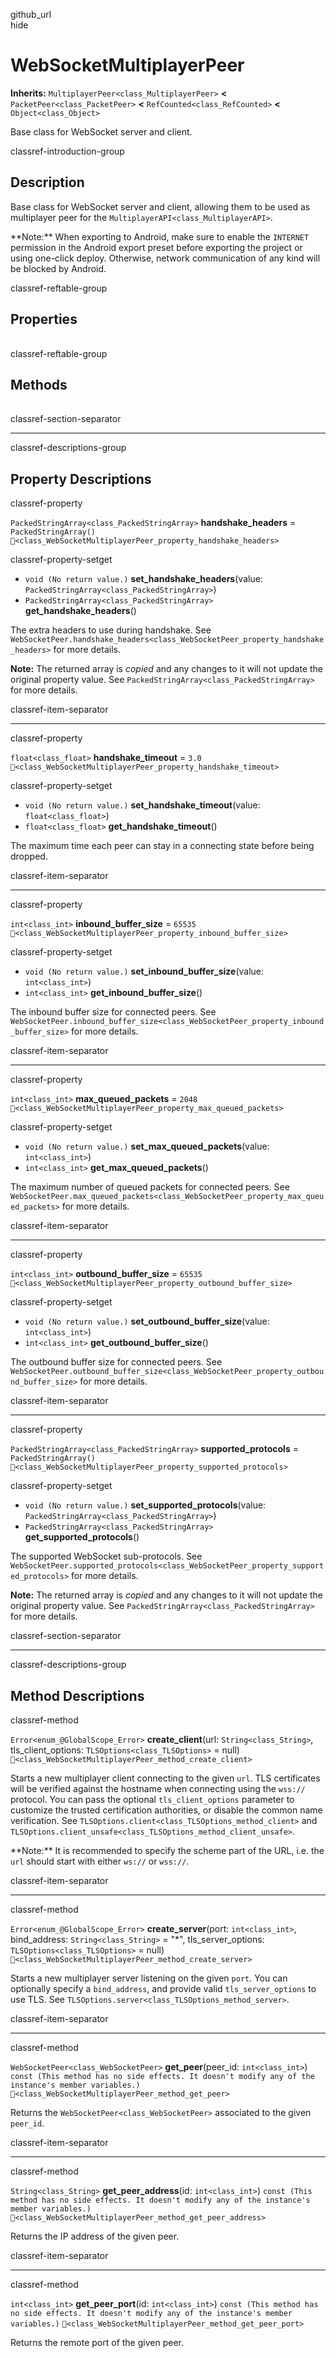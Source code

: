 github\_url  
hide

# WebSocketMultiplayerPeer

**Inherits:** `MultiplayerPeer<class_MultiplayerPeer>` **&lt;**
`PacketPeer<class_PacketPeer>` **&lt;** `RefCounted<class_RefCounted>`
**&lt;** `Object<class_Object>`

Base class for WebSocket server and client.

classref-introduction-group

## Description

Base class for WebSocket server and client, allowing them to be used as
multiplayer peer for the `MultiplayerAPI<class_MultiplayerAPI>`.

\*\*Note:\*\* When exporting to Android, make sure to enable the
`INTERNET` permission in the Android export preset before exporting the
project or using one-click deploy. Otherwise, network communication of
any kind will be blocked by Android.

classref-reftable-group

## Properties

<table>
<tbody>
<tr>
</tr>
<tr>
</tr>
<tr>
</tr>
<tr>
</tr>
<tr>
</tr>
<tr>
</tr>
</tbody>
</table>

classref-reftable-group

## Methods

<table>
<tbody>
<tr>
</tr>
<tr>
</tr>
<tr>
</tr>
<tr>
</tr>
<tr>
</tr>
</tbody>
</table>

classref-section-separator

------------------------------------------------------------------------

classref-descriptions-group

## Property Descriptions

classref-property

`PackedStringArray<class_PackedStringArray>` **handshake\_headers** =
`PackedStringArray()`
`🔗<class_WebSocketMultiplayerPeer_property_handshake_headers>`

classref-property-setget

-   `void (No return value.)` **set\_handshake\_headers**(value:
    `PackedStringArray<class_PackedStringArray>`)
-   `PackedStringArray<class_PackedStringArray>`
    **get\_handshake\_headers**()

The extra headers to use during handshake. See
`WebSocketPeer.handshake_headers<class_WebSocketPeer_property_handshake_headers>`
for more details.

**Note:** The returned array is *copied* and any changes to it will not
update the original property value. See
`PackedStringArray<class_PackedStringArray>` for more details.

classref-item-separator

------------------------------------------------------------------------

classref-property

`float<class_float>` **handshake\_timeout** = `3.0`
`🔗<class_WebSocketMultiplayerPeer_property_handshake_timeout>`

classref-property-setget

-   `void (No return value.)` **set\_handshake\_timeout**(value:
    `float<class_float>`)
-   `float<class_float>` **get\_handshake\_timeout**()

The maximum time each peer can stay in a connecting state before being
dropped.

classref-item-separator

------------------------------------------------------------------------

classref-property

`int<class_int>` **inbound\_buffer\_size** = `65535`
`🔗<class_WebSocketMultiplayerPeer_property_inbound_buffer_size>`

classref-property-setget

-   `void (No return value.)` **set\_inbound\_buffer\_size**(value:
    `int<class_int>`)
-   `int<class_int>` **get\_inbound\_buffer\_size**()

The inbound buffer size for connected peers. See
`WebSocketPeer.inbound_buffer_size<class_WebSocketPeer_property_inbound_buffer_size>`
for more details.

classref-item-separator

------------------------------------------------------------------------

classref-property

`int<class_int>` **max\_queued\_packets** = `2048`
`🔗<class_WebSocketMultiplayerPeer_property_max_queued_packets>`

classref-property-setget

-   `void (No return value.)` **set\_max\_queued\_packets**(value:
    `int<class_int>`)
-   `int<class_int>` **get\_max\_queued\_packets**()

The maximum number of queued packets for connected peers. See
`WebSocketPeer.max_queued_packets<class_WebSocketPeer_property_max_queued_packets>`
for more details.

classref-item-separator

------------------------------------------------------------------------

classref-property

`int<class_int>` **outbound\_buffer\_size** = `65535`
`🔗<class_WebSocketMultiplayerPeer_property_outbound_buffer_size>`

classref-property-setget

-   `void (No return value.)` **set\_outbound\_buffer\_size**(value:
    `int<class_int>`)
-   `int<class_int>` **get\_outbound\_buffer\_size**()

The outbound buffer size for connected peers. See
`WebSocketPeer.outbound_buffer_size<class_WebSocketPeer_property_outbound_buffer_size>`
for more details.

classref-item-separator

------------------------------------------------------------------------

classref-property

`PackedStringArray<class_PackedStringArray>` **supported\_protocols** =
`PackedStringArray()`
`🔗<class_WebSocketMultiplayerPeer_property_supported_protocols>`

classref-property-setget

-   `void (No return value.)` **set\_supported\_protocols**(value:
    `PackedStringArray<class_PackedStringArray>`)
-   `PackedStringArray<class_PackedStringArray>`
    **get\_supported\_protocols**()

The supported WebSocket sub-protocols. See
`WebSocketPeer.supported_protocols<class_WebSocketPeer_property_supported_protocols>`
for more details.

**Note:** The returned array is *copied* and any changes to it will not
update the original property value. See
`PackedStringArray<class_PackedStringArray>` for more details.

classref-section-separator

------------------------------------------------------------------------

classref-descriptions-group

## Method Descriptions

classref-method

`Error<enum_@GlobalScope_Error>` **create\_client**(url:
`String<class_String>`, tls\_client\_options:
`TLSOptions<class_TLSOptions>` = null)
`🔗<class_WebSocketMultiplayerPeer_method_create_client>`

Starts a new multiplayer client connecting to the given `url`. TLS
certificates will be verified against the hostname when connecting using
the `wss://` protocol. You can pass the optional `tls_client_options`
parameter to customize the trusted certification authorities, or disable
the common name verification. See
`TLSOptions.client<class_TLSOptions_method_client>` and
`TLSOptions.client_unsafe<class_TLSOptions_method_client_unsafe>`.

\*\*Note:\*\* It is recommended to specify the scheme part of the URL,
i.e. the `url` should start with either `ws://` or `wss://`.

classref-item-separator

------------------------------------------------------------------------

classref-method

`Error<enum_@GlobalScope_Error>` **create\_server**(port:
`int<class_int>`, bind\_address: `String<class_String>` = "\*",
tls\_server\_options: `TLSOptions<class_TLSOptions>` = null)
`🔗<class_WebSocketMultiplayerPeer_method_create_server>`

Starts a new multiplayer server listening on the given `port`. You can
optionally specify a `bind_address`, and provide valid
`tls_server_options` to use TLS. See
`TLSOptions.server<class_TLSOptions_method_server>`.

classref-item-separator

------------------------------------------------------------------------

classref-method

`WebSocketPeer<class_WebSocketPeer>` **get\_peer**(peer\_id:
`int<class_int>`)
`const (This method has no side effects. It doesn't modify any of the instance's member variables.)`
`🔗<class_WebSocketMultiplayerPeer_method_get_peer>`

Returns the `WebSocketPeer<class_WebSocketPeer>` associated to the given
`peer_id`.

classref-item-separator

------------------------------------------------------------------------

classref-method

`String<class_String>` **get\_peer\_address**(id: `int<class_int>`)
`const (This method has no side effects. It doesn't modify any of the instance's member variables.)`
`🔗<class_WebSocketMultiplayerPeer_method_get_peer_address>`

Returns the IP address of the given peer.

classref-item-separator

------------------------------------------------------------------------

classref-method

`int<class_int>` **get\_peer\_port**(id: `int<class_int>`)
`const (This method has no side effects. It doesn't modify any of the instance's member variables.)`
`🔗<class_WebSocketMultiplayerPeer_method_get_peer_port>`

Returns the remote port of the given peer.
